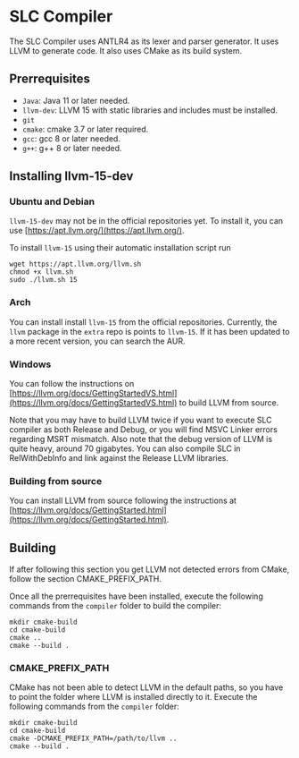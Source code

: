 # SLC Compiler

The SLC Compiler uses ANTLR4 as its lexer and parser generator. It uses LLVM to generate code. It also uses CMake as its build system.

## Prerrequisites

- `Java`: Java 11 or later needed.
- `llvm-dev`: LLVM 15 with static libraries and includes must be installed.
- `git`
- `cmake`: cmake 3.7 or later required.
- `gcc`: gcc 8 or later needed.
- `g++`: g++ 8 or later needed.

## Installing llvm-15-dev

### Ubuntu and Debian

`llvm-15-dev` may not be in the official repositories yet. To install it, you can use [https://apt.llvm.org/](https://apt.llvm.org/). 

To install `llvm-15` using their automatic installation script run

```
wget https://apt.llvm.org/llvm.sh
chmod +x llvm.sh
sudo ./llvm.sh 15
```

### Arch

You can install install `llvm-15` from the official repositories. Currently, the `llvm` package in the `extra` repo is points to `llvm-15`. If it has been updated to a more recent version, you can search the AUR.

### Windows

You can follow the instructions on [https://llvm.org/docs/GettingStartedVS.html](https://llvm.org/docs/GettingStartedVS.html) to build LLVM from source.

Note that you may have to build LLVM twice if you want to execute SLC compiler as both Release and Debug, or you will find MSVC Linker errors regarding MSRT mismatch. Also note that the debug version of LLVM is quite heavy, around 70 gigabytes. You can also compile SLC in RelWithDebInfo and link against the Release LLVM libraries. 

### Building from source

You can install LLVM from source following the instructions at [https://llvm.org/docs/GettingStarted.html](https://llvm.org/docs/GettingStarted.html).

## Building

If after following this section you get LLVM not detected errors from CMake, follow the section CMAKE_PREFIX_PATH.

Once all the prerrequisites have been installed, execute the following commands from the `compiler` folder to build the compiler:
```
mkdir cmake-build
cd cmake-build
cmake ..
cmake --build .
```

### CMAKE_PREFIX_PATH

CMake has not been able to detect LLVM in the default paths, so you have to point the folder where LLVM is installed directly to it.
Execute the following commands from the `compiler` folder:

```
mkdir cmake-build
cd cmake-build
cmake -DCMAKE_PREFIX_PATH=/path/to/llvm ..
cmake --build .
```
